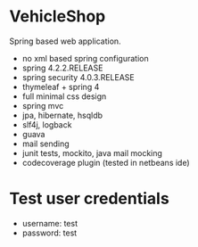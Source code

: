 # VehicleShop

Spring based web application.

- no xml based spring configuration
- spring 4.2.2.RELEASE
- spring security 4.0.3.RELEASE
- thymeleaf + spring 4
- full minimal css design
- spring mvc
- jpa, hibernate, hsqldb
- slf4j, logback
- guava
- mail sending
- junit tests, mockito, java mail mocking
- codecoverage plugin (tested in netbeans ide)

# Test user credentials

- username: test
- password: test
